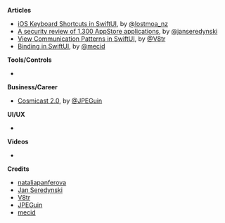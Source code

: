 **Articles**

* [iOS Keyboard Shortcuts in SwiftUI](https://lostmoa.com/blog/iOSKeyboardShortcutsInSwiftUI/), by [@lostmoa_nz](https://twitter.com/lostmoa_nz)
* [A security review of 1,300 AppStore applications](https://medium.com/@jan.seredynski/a-security-review-of-1-300-appstore-applications-1dfffbf1fc4d), by [@janseredynski](https://twitter.com/janseredynski)
* [View Communication Patterns in SwiftUI](https://www.vadimbulavin.com/passing-data-between-swiftui-views/), by [@V8tr](https://twitter.com/V8tr)
* [Binding in SwiftUI](https://swiftwithmajid.com/2020/04/08/binding-in-swiftui/), by [@mecid](https://twitter.com/mecid)

**Tools/Controls**

* 

**Business/Career**

* [Cosmicast 2.0](https://medium.com/@shihab.mehboob/cosmicast-2-0-this-post-shouldve-been-a-podcast-episode-a161630575b1), by [@JPEGuin](https://twitter.com/JPEGuin)

**UI/UX**

*

**Videos**

*

**Credits**

* [nataliapanferova](https://github.com/nataliapanferova)
* [Jan Seredynski](https://github.com/serek8)
* [V8tr](https://github.com/V8tr)
* [JPEGuin](https://github.com/JPEGuin)
* [mecid](https://github.com/mecid)
